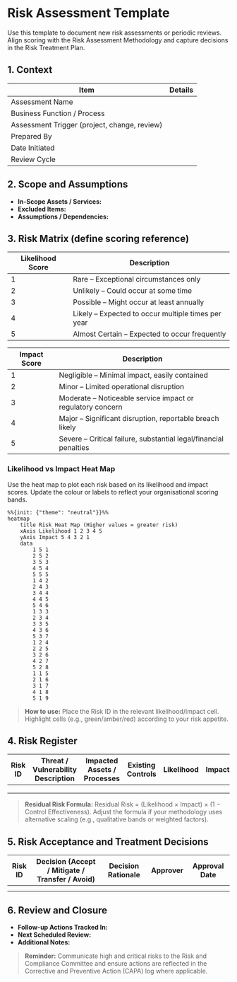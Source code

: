 # Risk Assessment Template

Use this template to document new risk assessments or periodic reviews. Align scoring with the Risk Assessment Methodology and capture decisions in the Risk Treatment Plan.

## 1. Context

| Item | Details |
| --- | --- |
| Assessment Name | |
| Business Function / Process | |
| Assessment Trigger (project, change, review) | |
| Prepared By | |
| Date Initiated | |
| Review Cycle | |

## 2. Scope and Assumptions

- **In-Scope Assets / Services:** 
- **Excluded Items:** 
- **Assumptions / Dependencies:** 

## 3. Risk Matrix (define scoring reference)

| Likelihood Score | Description |
| --- | --- |
| 1 | Rare – Exceptional circumstances only |
| 2 | Unlikely – Could occur at some time |
| 3 | Possible – Might occur at least annually |
| 4 | Likely – Expected to occur multiple times per year |
| 5 | Almost Certain – Expected to occur frequently |

| Impact Score | Description |
| --- | --- |
| 1 | Negligible – Minimal impact, easily contained |
| 2 | Minor – Limited operational disruption |
| 3 | Moderate – Noticeable service impact or regulatory concern |
| 4 | Major – Significant disruption, reportable breach likely |
| 5 | Severe – Critical failure, substantial legal/financial penalties |

### Likelihood vs Impact Heat Map

Use the heat map to plot each risk based on its likelihood and impact scores. Update the colour or labels to reflect your organisational scoring bands.

```mermaid
%%{init: {"theme": "neutral"}}%%
heatmap
    title Risk Heat Map (Higher values = greater risk)
    xAxis Likelihood 1 2 3 4 5
    yAxis Impact 5 4 3 2 1
    data
        1 5 1
        2 5 2
        3 5 3
        4 5 4
        5 5 5
        1 4 2
        2 4 3
        3 4 4
        4 4 5
        5 4 6
        1 3 3
        2 3 4
        3 3 5
        4 3 6
        5 3 7
        1 2 4
        2 2 5
        3 2 6
        4 2 7
        5 2 8
        1 1 5
        2 1 6
        3 1 7
        4 1 8
        5 1 9
```

> **How to use:** Place the Risk ID in the relevant likelihood/impact cell. Highlight cells (e.g., green/amber/red) according to your risk appetite.

## 4. Risk Register

| Risk ID | Threat / Vulnerability Description | Impacted Assets / Processes | Existing Controls | Likelihood | Impact | Inherent Risk (L × I) | Control Effectiveness (0–1) | Additional Controls / Actions | Control Owner | Target Date | Residual Risk |
| --- | --- | --- | --- | --- | --- | --- | --- | --- | --- | --- | --- |
|  |  |  |  |  |  |  |  |  |  |  |  |
|  |  |  |  |  |  |  |  |  |  |  |  |
|  |  |  |  |  |  |  |  |  |  |  |  |

> **Residual Risk Formula:** Residual Risk = (Likelihood × Impact) × (1 − Control Effectiveness). Adjust the formula if your methodology uses alternative scaling (e.g., qualitative bands or weighted factors).

## 5. Risk Acceptance and Treatment Decisions

| Risk ID | Decision (Accept / Mitigate / Transfer / Avoid) | Decision Rationale | Approver | Approval Date |
| --- | --- | --- | --- | --- |
|  |  |  |  |  |
|  |  |  |  |  |

## 6. Review and Closure

- **Follow-up Actions Tracked In:** 
- **Next Scheduled Review:** 
- **Additional Notes:** 

> **Reminder:** Communicate high and critical risks to the Risk and Compliance Committee and ensure actions are reflected in the Corrective and Preventive Action (CAPA) log where applicable.
